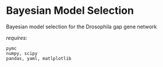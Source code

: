 # Bayesian Model Selection
Bayesian model selection for the Drosophila gap gene network

_requires:_
```
pymc
numpy, scipy
pandas, yaml, matlplotlib
```
